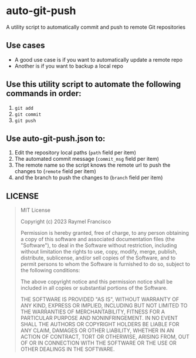 # auto-git-push

A utility script to automatically commit and push to remote Git repositories

## Use cases

- A good use case is if you want to automatically update a remote repo
- Another is if you want to backup a local repo

## Use this utility script to automate the following commands in order:

1.  `git add`
2.  `git commit`
3.  `git push`

## Use auto-git-push.json to:

1.  Edit the repository local paths (`path` field per item)
2.  The automated commit message (`commit_msg` field per item)
3.  The remote name so the script knows the remote url to push the changes to (`remote` field per item)
4.  and the branch to push the changes to (`branch` field per item)

## LICENSE

> MIT License
>
> Copyright (c) 2023 Raymel Francisco
>
> Permission is hereby granted, free of charge, to any person obtaining a copy
> of this software and associated documentation files (the "Software"), to deal
> in the Software without restriction, including without limitation the rights
> to use, copy, modify, merge, publish, distribute, sublicense, and/or sell
> copies of the Software, and to permit persons to whom the Software is
> furnished to do so, subject to the following conditions:
>
> The above copyright notice and this permission notice shall be included in all
> copies or substantial portions of the Software.
>
> THE SOFTWARE IS PROVIDED "AS IS", WITHOUT WARRANTY OF ANY KIND, EXPRESS OR
> IMPLIED, INCLUDING BUT NOT LIMITED TO THE WARRANTIES OF MERCHANTABILITY,
> FITNESS FOR A PARTICULAR PURPOSE AND NONINFRINGEMENT. IN NO EVENT SHALL THE
> AUTHORS OR COPYRIGHT HOLDERS BE LIABLE FOR ANY CLAIM, DAMAGES OR OTHER
> LIABILITY, WHETHER IN AN ACTION OF CONTRACT, TORT OR OTHERWISE, ARISING FROM,
> OUT OF OR IN CONNECTION WITH THE SOFTWARE OR THE USE OR OTHER DEALINGS IN THE
> SOFTWARE.
